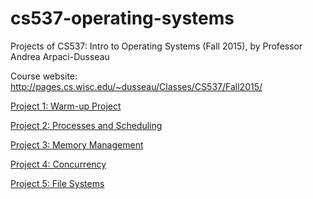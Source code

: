 # cs537-operating-systems
Projects of CS537: Intro to Operating Systems (Fall 2015), by Professor Andrea Arpaci-Dusseau

Course website: http://pages.cs.wisc.edu/~dusseau/Classes/CS537/Fall2015/

[Project 1: Warm-up Project](http://pages.cs.wisc.edu/~dusseau/Classes/CS537/Fall2015/Projects/p1.html)

[Project 2: Processes and Scheduling](http://pages.cs.wisc.edu/~dusseau/Classes/CS537/Fall2015/Projects/p2.html)

[Project 3: Memory Management](http://pages.cs.wisc.edu/~dusseau/Classes/CS537/Fall2015/Projects/p3.html)

[Project 4: Concurrency](http://pages.cs.wisc.edu/~dusseau/Classes/CS537/Fall2015/Projects/p4.html)

[Project 5: File Systems](http://pages.cs.wisc.edu/~dusseau/Classes/CS537/Fall2015/Projects/p5.html)

